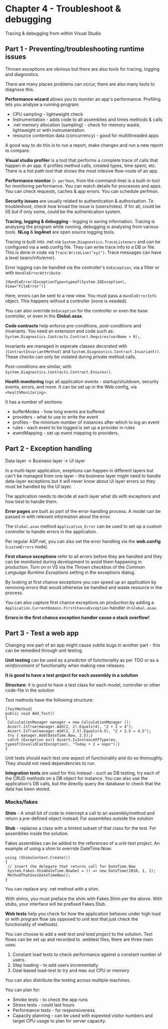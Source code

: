 ﻿# Chapter 4 - Troubleshoot & debugging

Tracing & debugging from within Visual Studio

## Part 1 - Preventing/troubleshooting runtime issues

Thrown exceptions are obvious but there are also tools for tracing, logging and diagnostics.

There are many places problems can occur, there are also many tools to diagnose this.

**Performance wizard** allows you to moniter an app's performance. Profiling lets you analyse a running program:

* CPU sampling - lightweight check
* Instrumentation - adds code to all assemblies and times methods & calls
* .net memory allocation (sampling) - check for memory waste, lightweight or with instrumentation
* resource contention data (concurrency) - good for multithreaded apps

A good way to do this is to run a report, make changes and run a new report to compare.

**Visual studio profiler** is a tool that performs a complete trace of calls that happen in an app. It profiles method calls, created types, time spent, etc. There is a *hot path* tool that shows the most intesive flow-route of an app.

**Performance monitor** (`> perfmon`, from the command-line) is a built-in tool for monitoring performance. You can watch details for processes and apps. You can check requests, caches & app errors. You can schedule perfmon.

**Security issues** are usually related to authentication & authorisation. To troubleshoot, check how broad the issue is (users/roles). If for all, could be IIS but if only some, could be the authentication system.

**Tracing, logging & debugging** - logging is saving information. Tracing is analysing the program while running, debugging is analysing from various tools. **NLog** & **log4net** are open source logging tools.

Tracing is built into .net via `System.Diagnostics.TraceListeners` and can be configured via a web.config file. They can write trace info to a DB or file. This is done in code via `Trace.WriteLine("xyz")`. Trace messages can have a level (warn/info/error).

Error logging can be handled via the controller's `OnException`, via a filter or with `HandleErrorAttribute`:

`[HandleError(ExceptionType=typeof(System.IOException), View="FileError")]`

Here, errors can be sent to a new view. You must pass a `HandleErrorInfo` object. This happens without a controller (none is needed).

You can also override `OnException` for the controller or even the base controller, or even in the **Global.asax**.

**Code contracts** help enforce pre-conditions, post-conditions and invariants. You need an extension and code such as: `System.Diagnostics.Contracts.Contract.Requires(varName > 0);`.

Invariants are managed in seperate classes decorated with `[ContractInvariantMethod]` and `System.Diagnostics.Contract.Invariant()`. These checks can only be violated during private method calls.

Post-conditions are similar, with `System.Diagnostics.Contracts.Contract.Ensures()`.

**Health monitoring** logs all application events - startup/shutdown, security events, errors, and more. It can be set up in the Web.config, via `<healthMonitoring>`.

It has a number of sections:

* bufferModes - how long events are buffered
* providers - what to use to write the event
* profiles - the minimum number of instances after which to log an event
* rules - each event to be logged is set up a provider in rules
* eventMapping - set up event mapping to providers.


## Part 2 - Exception handling

Data layer -> Business layer -> UI layer

In a multi-layer application, exeptions can happen in different layers but can't be managed from one layer - the business layer might need to handle data-layer exceptions but it will never know about UI layer errors so they must be handled by the UI layer.

The application needs to decide at each layer what do with exceptions and how best to handle them.

**Error pages** are built as part of the error-handling process. A model can be passed in with relevant information about the error.

The `Global.asax` method `Application_Error` can be used to set up a custom controller to handle errors in the application.

Per regular ASP.net, you can also set the error handling via the **web.config** (`customErrors` node).

**First chance exceptions** refer to all errors before they are handled and they can be monitored during development to avoid them happening in production. Turn on in VS via the *Thrown* checkbox of the *Common Language Runtime Exceptions* setting in the exceptions dialog.

By looking at first chance exceptions you can speed up an application by removing errors that would otherwise be handled and waste resource in the process.

You can also capture first chance exceptions on production by adding a `Application.CurrentDomain.FirstChanceException` handler in `Global.asax`.

**Errors in the first chance exception handler cause a stack overflow!**


## Part 3 - Test a web app

Changing one part of an app might cause subtle bugs in another part - this can be remedied through unit testing.

**Unit testing** can be used as a *predictor* of functionality as per TDD or as a *reinforcement* of functionality when making new releases.

**It is good to have a test project for each assembly in a solution**

**Structure**: it is good to have a test class for each model, controller or other code-file in the solution

Test methods have the following structure:

```
[TestMethod]
public void Add_Test()
{
 CalculationManager manager = new CalculationManager ();
 Assert.IsTrue(manager.Add(2, 2).Equals(4), "2 + 2 = 4");
 Assert.IsTrue(manager.Add(2, 2.5).Equals(4.5), "2 + 2.5 = 4.5");
 try { manager.Add(DateTime.Now, 2.5);}
 catch (Exception ex){ Assert.IsInstanceOfType(ex,
typeof(InvalidCastException), "Today + 2 = oops");}
}
```

Unit tests should each test one aspect of functionality and do so thoroughly. They should not need dependencies to run.

**Integration tests** are used for this instead - such as DB testing, try each of the CRUD methods on a DB object for instance. You can also use the application's DB calls, but the directly query the database to check that the data has been stored.

### Mocks/fakes

**Shim** - A small bit of code to intercept a call to an assembly/method and return a pre-defined object instead. For assemblies outside the solution

**Stub** - replaces a class with a limited subset of that class for the test. For assemblies inside the solution.

Fakes assemblies can be added to the references of a unit-test project. An example of using a shim to override DateTime.Now:

```
using (ShimsContext.Create())
{
 // insert the delegate that returns call for DateTime.Now
 System.Fakes.ShimDateTime.NowGet = () => new DateTime(2010, 1, 1);
 MethodThatUsesDateTimeNow();
}
```

You can replace any .net method with a shim.

With shims, you must preface the shim with Fakes.Shim per the above. With stubs, your interface will be prefixed Fakes.Stub.

**Web tests** help you check for how the application behaves under high load or with program flow (as opposed to unit test that just check the functionality of methods).

You can choose to add a *web test and load project* to the solution. Test flows can be set up and recorded to .webtest files, there are three main uses:

1. Constant load tests to check performance against a constant number of users.
2. Step loading - to add users incrementally.
3. Goal based load-test to try and max out CPU or memory

You can also distribute the testing across multiple machines.

You can plan for:

* Smoke tests - to check the app runs
* Stress tests - could last hours
* Performance tests - for responsiveness
* Capacity planning - can be used with expexted visitor numbers and target CPU usage to plan for server capacity.
 

